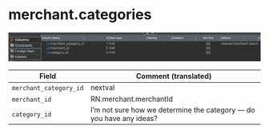 # merchant.categories

![schema diagram](./images/categories.png)

| Field                  | Comment (translated)                                                |
| ---------------------- | ------------------------------------------------------------------- |
| `merchant_category_id` | nextval                                                             |
| `merchant_id`          | RN.merchant.merchantId                                              |
| `category_id`          | I’m not sure how we determine the category — do you have any ideas? |
